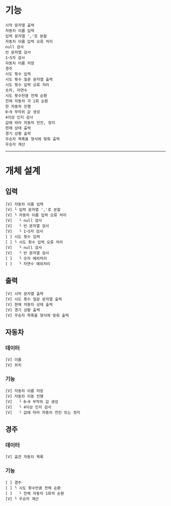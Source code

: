 # 기능

    시작 문자열 출력
    자동차 이름 입력
    입력 문자열 ','로 분할
    자동차 이름 입력 오류 처리
    null 검사
    빈 문자열 검사
    1~5자 검사
    자동차 이름 저장
    경주
    시도 횟수 입력
    시도 횟수 질문 문자열 출력
    시도 횟수 입력 오류 처리
    숫자, 자연수
    시도 횟수만큼 전체 순환
    전체 자동차 각 1회 순환
    한 자동차 진행
    0~9 무작위 값 생성
    4이상 인지 검사
    값에 따라 자동차 전진, 정지
    현재 상태 출력
    경기 상황 출력
    우승자 목록을 형식에 맞춰 출력
    우승자 계산

- - -
# 개체 설계

## 입력
    [V] 자동차 이름 입력
    [V] └ 입력 문자열 ','로 분할
    [V] └ 자동차 이름 입력 오류 처리
    [V]   └ null 검사
    [V]   └ 빈 문자열 검사
    [V]   └ 1~5자 검사
    [ ] 시도 횟수 입력
    [ ] └ 시도 횟수 입력 오류 처리
    [V]   └ null 검사
    [V]   └ 빈 문자열 검사
    [ ]   └ 숫자 예외처리
    [ ]   └ 자연수 예외처리

## 출력

    [V] 시작 문자열 출력
    [V] 시도 횟수 질문 문자열 출력
    [V] 현재 자동차 상태 출력
    [V] 경기 상황 출력
    [V] 우승자 목록을 형식에 맞춰 출력

## 자동차

### 데이터

    [V] 이름
    [V] 위치

### 기능

    [V] 자동차 이름 저장
    [V] 자동차 이동 진행
    [V]   └ 0~9 무작위 값 생성
    [V]   └ 4이상 인지 검사
    [V]   └ 값에 따라 자동차 전진 또는 정지

## 경주

### 데이터

    [V] 출전 자동차 목록

### 기능
    [ ] 경주
    [ ] └ 시도 횟수만큼 전체 순환
    [ ]   └ 전체 자동차 1회씩 순환
    [V] └ 우승자 계산
